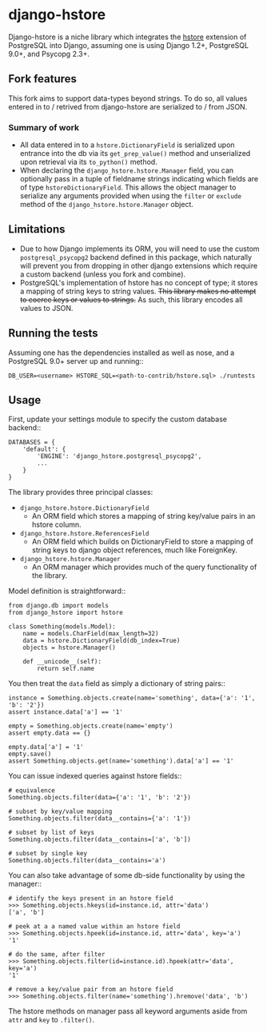 # django-hstore

Django-hstore is a niche library which integrates the [hstore](http://www.postgresql.org/docs/9.0/interactive/hstore.html) extension of PostgreSQL into Django,
assuming one is using Django 1.2+, PostgreSQL 9.0+, and Psycopg 2.3+.

## Fork features

This fork aims to support data-types beyond strings.  To do so, all values entered in to / retrived from django-hstore are serialized to / from JSON.

### Summary of work

* All data entered in to a `hstore.DictionaryField` is serialized upon entrance into the db via its `get_prep_value()` method and unserialized upon retrieval via its `to_python()` method.
* When declaring the `django_hstore.hstore.Manager` field, you can optionally pass in a tuple of fieldname strings indicating which fields are of type `hstoreDictionaryField`. This allows the object manager to serialize any arguments provided when using the `filter` or `exclude` method of the `django_hstore.hstore.Manager` object.

## Limitations

- Due to how Django implements its ORM, you will need to use the custom ``postgresql_psycopg2`` backend
  defined in this package, which naturally will prevent you from dropping in other django extensions
  which require a custom backend (unless you fork and combine).
- PostgreSQL's implementation of hstore has no concept of type; it stores a mapping of string keys to
  string values. ~~This library makes no attempt to coerce keys or values to strings.~~ As such, this library encodes all values to JSON.

## Running the tests

Assuming one has the dependencies installed as well as nose, and a PostgreSQL 9.0+ server up and running::

    DB_USER=<username> HSTORE_SQL=<path-to-contrib/hstore.sql> ./runtests

## Usage

First, update your settings module to specify the custom database backend::

    DATABASES = {
        'default': {
            'ENGINE': 'django_hstore.postgresql_psycopg2',
            ...
        }
    }

The library provides three principal classes:

* ``django_hstore.hstore.DictionaryField``
    * An ORM field which stores a mapping of string key/value pairs in an hstore column.
* ``django_hstore.hstore.ReferencesField``
    * An ORM field which builds on DictionaryField to store a mapping of string keys to django object references, much like ForeignKey.
* ``django_hstore.hstore.Manager``
    * An ORM manager which provides much of the query functionality of the library.

Model definition is straightforward::

    from django.db import models
    from django_hstore import hstore

    class Something(models.Model):
        name = models.CharField(max_length=32)
        data = hstore.DictionaryField(db_index=True)
        objects = hstore.Manager()

        def __unicode__(self):
            return self.name

You then treat the ``data`` field as simply a dictionary of string pairs::

    instance = Something.objects.create(name='something', data={'a': '1', 'b': '2'})
    assert instance.data['a'] == '1'

    empty = Something.objects.create(name='empty')
    assert empty.data == {}

    empty.data['a'] = '1'
    empty.save()
    assert Something.objects.get(name='something').data['a'] == '1'

You can issue indexed queries against hstore fields::

    # equivalence
    Something.objects.filter(data={'a': '1', 'b': '2'})

    # subset by key/value mapping
    Something.objects.filter(data__contains={'a': '1'})

    # subset by list of keys
    Something.objects.filter(data__contains=['a', 'b'])

    # subset by single key
    Something.objects.filter(data__contains='a')

You can also take advantage of some db-side functionality by using the manager::

    # identify the keys present in an hstore field
    >>> Something.objects.hkeys(id=instance.id, attr='data')
    ['a', 'b']

    # peek at a a named value within an hstore field
    >>> Something.objects.hpeek(id=instance.id, attr='data', key='a')
    '1'

    # do the same, after filter
    >>> Something.objects.filter(id=instance.id).hpeek(attr='data', key='a')
    '1'

    # remove a key/value pair from an hstore field
    >>> Something.objects.filter(name='something').hremove('data', 'b')

The hstore methods on manager pass all keyword arguments aside from ``attr`` and ``key``
to ``.filter()``.
